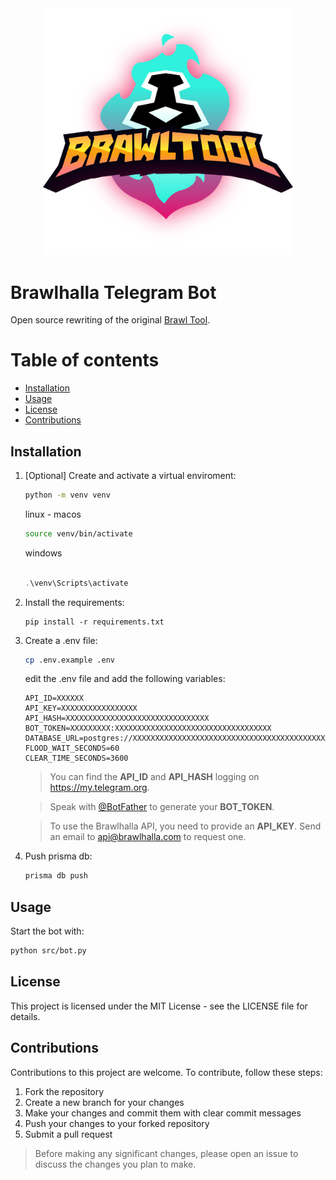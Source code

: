<center><img src="https://raw.githubusercontent.com/NicKoehler/brawlhalla_bot/main/logo.svg" alt="logo" width="400"/></center>

# Brawlhalla Telegram Bot

Open source rewriting of the original [Brawl Tool](https://t.me/brawltool_bot).

# Table of contents

- [Installation](#installation)
- [Usage](#usage)
- [License](#license)
- [Contributions](#contributions)

## Installation

1.  [Optional] Create and activate a virtual enviroment:

    ```sh
    python -m venv venv
    ```

    linux - macos

    ```sh
    source venv/bin/activate
    ```

    windows

    ```powershell

    .\venv\Scripts\activate
    ```

2.  Install the requirements:
    ```
    pip install -r requirements.txt
    ```
3.  Create a .env file:

    ```sh
    cp .env.example .env
    ```

    edit the .env file and add the following variables:

    ```
    API_ID=XXXXXX
    API_KEY=XXXXXXXXXXXXXXXXX
    API_HASH=XXXXXXXXXXXXXXXXXXXXXXXXXXXXXXXX
    BOT_TOKEN=XXXXXXXXX:XXXXXXXXXXXXXXXXXXXXXXXXXXXXXXXXXXX
    DATABASE_URL=postgres://XXXXXXXXXXXXXXXXXXXXXXXXXXXXXXXXXXXXXXXXXXXXXXXXXXXXX
    FLOOD_WAIT_SECONDS=60
    CLEAR_TIME_SECONDS=3600
    ```

    > You can find the **API_ID** and **API_HASH** logging on https://my.telegram.org.

    > Speak with [@BotFather](https://t.me/BotFather) to generate your **BOT_TOKEN**.

    > To use the Brawlhalla API, you need to provide an **API_KEY**. Send an email to api@brawlhalla.com to request one.

4.  Push prisma db:
    ```sh
    prisma db push
    ```

## Usage

Start the bot with:

```sh
python src/bot.py
```

## License

This project is licensed under the MIT License - see the LICENSE file for details.

## Contributions

Contributions to this project are welcome. To contribute, follow these steps:

1. Fork the repository
2. Create a new branch for your changes
3. Make your changes and commit them with clear commit messages
4. Push your changes to your forked repository
5. Submit a pull request

> Before making any significant changes, please open an issue to discuss the changes you plan to make.
